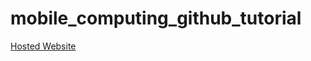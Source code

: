 # mobile_computing_github_tutorial

[Hosted Website](https://shumaim11.github.io/mobile_computing_github_tutorial/)